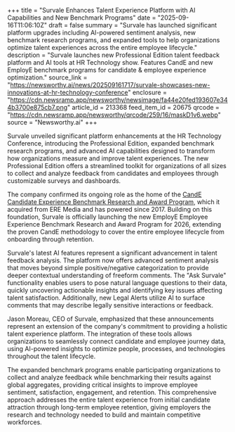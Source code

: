 +++
title = "Survale Enhances Talent Experience Platform with AI Capabilities and New Benchmark Programs"
date = "2025-09-16T11:06:10Z"
draft = false
summary = "Survale has launched significant platform upgrades including AI-powered sentiment analysis, new benchmark research programs, and expanded tools to help organizations optimize talent experiences across the entire employee lifecycle."
description = "Survale launches new Professional Edition talent feedback platform and AI tools at HR Technology show. Features CandE and new EmployE benchmark programs for candidate & employee experience optimization."
source_link = "https://newsworthy.ai/news/202509161717/survale-showcases-new-innovations-at-hr-technology-conference"
enclosure = "https://cdn.newsramp.app/newsworthy/newsimage/fa44e20fed193607e344b3700e875cb7.png"
article_id = 213368
feed_item_id = 20675
qrcode = "https://cdn.newsramp.app/newsworthy/qrcode/259/16/maskD1v6.webp"
source = "Newsworthy.ai"
+++

<p>Survale unveiled significant platform enhancements at the HR Technology Conference, introducing the Professional Edition, expanded benchmark research programs, and advanced AI capabilities designed to transform how organizations measure and improve talent experiences. The new Professional Edition offers a streamlined toolkit for organizations of all sizes to collect and analyze feedback from candidates and employees through customizable surveys and dashboards.</p><p>The company confirmed its ongoing role as the home of the <a href="https://candeawards.org" rel="nofollow" target="_blank">CandE Candidate Experience Benchmark Research and Award Program</a>, which it acquired from ERE Media and has powered since 2017. Building on this foundation, Survale is officially launching the new EmployE Employee Experience Benchmark Research and Award Program for 2026, extending the proven CandE methodology to cover the entire employee lifecycle from onboarding through retention.</p><p>Survale's latest AI features represent a significant advancement in talent feedback analysis. The platform now offers advanced sentiment analysis that moves beyond simple positive/negative categorization to provide deeper contextual understanding of freeform comments. The "Ask Survale" functionality enables users to pose natural language questions to their data, quickly uncovering actionable insights and identifying key issues affecting talent satisfaction. Additionally, new Legal Alerts utilize AI to surface comments that may describe legally sensitive interactions or feedback.</p><p>Jason Moreau, CEO of Survale, emphasized that these announcements represent an extension of the company's commitment to providing a holistic talent experience platform. The integration of these tools allows organizations to seamlessly connect candidate and employee journey data, using AI-powered insights to optimize people, processes, and technologies throughout the talent lifecycle.</p><p>The expanded benchmark programs enable participating organizations to collect and analyze feedback while benchmarking their results against global aggregates, providing critical insights to improve employee sentiment, satisfaction, engagement, and retention. This comprehensive approach addresses the entire talent experience from initial candidate attraction through long-term employee retention, giving employers the research and technology needed to build and maintain competitive workforces.</p>
